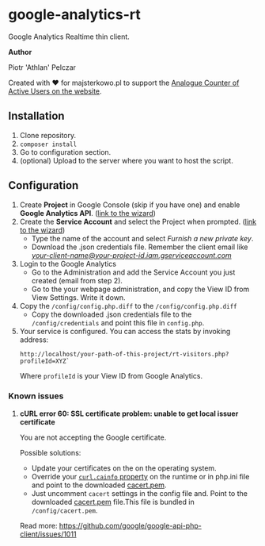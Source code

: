 # google-analytics-rt

Google Analytics Realtime thin client.

**Author**

Piotr 'Athlan' Pelczar

Created with ❤ for majsterkowo.pl to support the [Analogue Counter of Active Users on the website](https://majsterkowo.pl/analogowy-licznik-osob-przebywajacych-na-stronie-internetowej/).

## Installation

1. Clone repository.
2. `composer install`
3. Go to configuration section.
4. (optional) Upload to the server where you want to host the script.

## Configuration

1. Create **Project** in Google Console (skip if you have one) and enable **Google Analytics API**. ([link to the wizard](https://console.developers.google.com/flows/enableapi?apiid=analytics&credential=client_key)) 
2. Create the **Service Account** and select the Project when prompted. ([link to the wizard](https://console.developers.google.com/projectselector/iam-admin/serviceaccounts))
   * Type the name of the account and select *Furnish a new private key*.
   * Download the .json credentials file. Remember the client email like *your-client-name@your-project-id.iam.gserviceaccount.com*
3. Login to the Google Analytics
   * Go to the Administration and add the Service Account you just created (email from step 2).
   * Go to the your webpage administration, and copy the View ID from View Settings. Write it down. 
4. Copy the `/config/config.php.diff` to the `/config/config.php.diff`
   * Copy the downloaded .json credentials file to the `/config/credentials` and point this file in `config.php`.
5. Your service is configured. You can access the stats by invoking address:
    ```
    http://localhost/your-path-of-this-project/rt-visitors.php?profileId=XYZ`
    ```
    Where `profileId` is your View ID from Google Analytics.

### Known issues

1. **cURL error 60: SSL certificate problem: unable to get local issuer certificate**

    You are not accepting the Google certificate.
    
    Possible solutions:
    * Update your certificates on the on the operating system.
    * Override your [`curl.cainfo` property](http://php.net/manual/en/curl.configuration.php#ini.curl.cainfo) on the runtime or in php.ini file and point to the downloaded [cacert.pem](https://curl.haxx.se/ca/cacert.pem).
    * Just uncomment `cacert` settings in the config file and. Point to the downloaded [cacert.pem](https://curl.haxx.se/ca/cacert.pem) file.This file is bundled in `/config/cacert.pem`.
    
    Read more:
    https://github.com/google/google-api-php-client/issues/1011